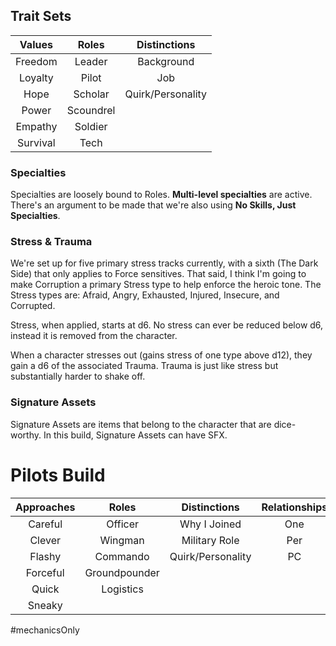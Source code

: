 ## Trait Sets

|  Values  |   Roles   |   Distinctions    |
|:--------:|:---------:|:-----------------:|
| Freedom  |  Leader   |    Background     |
| Loyalty  |   Pilot   |        Job        |
|   Hope   |  Scholar  | Quirk/Personality |
|  Power   | Scoundrel |                   |
| Empathy  |  Soldier  |                   |
| Survival |   Tech    |                   |

### Specialties
Specialties are loosely bound to Roles.  **Multi-level specialties** are active.  There's an argument to be made that we're also using **No Skills, Just Specialties**.

### Stress & Trauma
We're set up for five primary stress tracks currently, with a sixth (The Dark Side) that only applies to Force sensitives.  That said, I think I'm going to make Corruption a primary Stress type to help enforce the heroic tone.
The Stress types are: Afraid, Angry, Exhausted, Injured, Insecure, and Corrupted.

Stress, when applied, starts at d6.  No stress can ever be reduced below d6, instead it is removed from the character.

When a character stresses out (gains stress of one type above d12), they gain a d6 of the associated Trauma.  Trauma is just like stress but substantially harder to shake off.

### Signature Assets
Signature Assets are items that belong to the character that are dice-worthy.  In this build, Signature Assets can have SFX.

# Pilots Build

| Approaches |     Roles     |   Distinctions    | Relationships |
|:----------:|:-------------:|:-----------------:|:-------------:|
|  Careful   |    Officer    |   Why I Joined    |      One      |
|   Clever   |    Wingman    |   Military Role   |      Per      |
|   Flashy   |   Commando    | Quirk/Personality |      PC       |
|  Forceful  | Groundpounder |                   |               |
|   Quick    |   Logistics   |                   |               |
|   Sneaky   |               |                   |               |

#mechanicsOnly 
